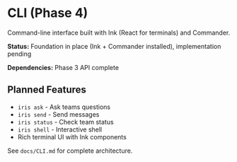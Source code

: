 # CLI (Phase 4)

Command-line interface built with Ink (React for terminals) and Commander.

**Status:** Foundation in place (Ink + Commander installed), implementation pending

**Dependencies:** Phase 3 API complete

## Planned Features
- `iris ask` - Ask teams questions
- `iris send` - Send messages
- `iris status` - Check team status
- `iris shell` - Interactive shell
- Rich terminal UI with Ink components

See `docs/CLI.md` for complete architecture.
